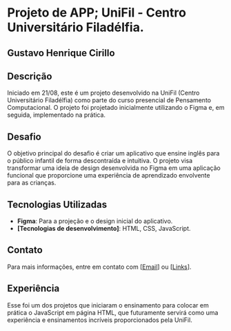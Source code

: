 # Projeto de APP; UniFil - Centro Universitário Filadélfia.

## Gustavo Henrique Cirillo

## Descrição

Iniciado em 21/08, este é um projeto desenvolvido na UniFil (Centro Universitário Filadélfia) como parte do curso presencial de Pensamento Computacional. O projeto foi projetado inicialmente utilizando o Figma e, em seguida, implementado na prática.

## Desafio

O objetivo principal do desafio é criar um aplicativo que ensine inglês para o público infantil de forma descontraída e intuitiva. O projeto visa transformar uma ideia de design desenvolvida no Figma em uma aplicação funcional que proporcione uma experiência de aprendizado envolvente para as crianças.

## Tecnologias Utilizadas

- **Figma**: Para a projeção e o design inicial do aplicativo.
- **[Tecnologias de desenvolvimento]**: HTML, CSS, JavaScript.

## Contato

Para mais informações, entre em contato com [[Email](gustavoheri.contato@gmail.com)] ou [[Links](https://gustavohey.github.io/perfil/)].

## Experiência

Esse foi um dos projetos que iniciaram o ensinamento para colocar em prática o JavaScript em página HTML, que futuramente servirá como uma experiência e ensinamentos incríveis proporcionados pela UniFil.
